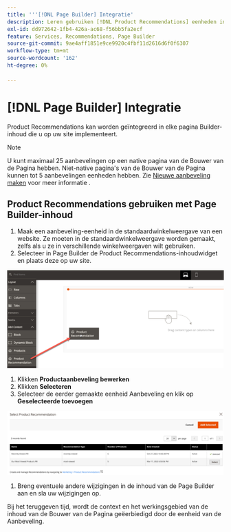 ```yaml
---
title: '''[!DNL Page Builder] Integratie'
description: Leren gebruiken [!DNL Product Recommendations] eenheden in Page Builder.
exl-id: dd972642-1fb4-426a-ac68-f56bb5fa2ecf
feature: Services, Recommendations, Page Builder
source-git-commit: 9ae4aff1851e9ce9920c4fbf11d2616d6f0f6307
workflow-type: tm+mt
source-wordcount: '162'
ht-degree: 0%

---
```


# [!DNL Page Builder] Integratie

Product Recommendations kan worden geïntegreerd in elke pagina Builder-inhoud die u op uw site implementeert.

>[!NOTE]
>
> U kunt maximaal 25 aanbevelingen op een native pagina van de Bouwer van de Pagina hebben. Niet-native pagina&#39;s van de Bouwer van de Pagina kunnen tot 5 aanbevelingen eenheden hebben. Zie [Nieuwe aanbeveling maken](create.md) voor meer informatie .

## Product Recommendations gebruiken met Page Builder-inhoud

1. Maak een aanbeveling-eenheid in de standaardwinkelweergave van een website. Ze moeten in de standaardwinkelweergave worden gemaakt, zelfs als u ze in verschillende winkelweergaven wilt gebruiken.
1. Selecteer in Page Builder de Product Recommendations-inhoudwidget en plaats deze op uw site.

![Aanbeveling-eenheid invoegen](assets/pb-insert.png)

1. Klikken **Productaanbeveling bewerken**
1. Klikken **Selecteren**
1. Selecteer de eerder gemaakte eenheid Aanbeveling en klik op **Geselecteerde toevoegen**

![Aanbeveling-eenheid invoegen](assets/pb-select.png)

1. Breng eventuele andere wijzigingen in de inhoud van de Page Builder aan en sla uw wijzigingen op.

Bij het teruggeven tijd, wordt de context en het werkingsgebied van de inhoud van de Bouwer van de Pagina geëerbiedigd door de eenheid van de Aanbeveling.
